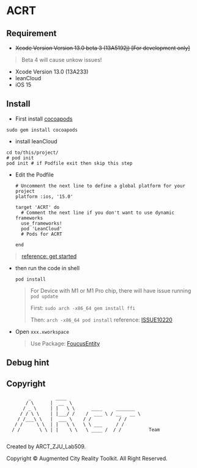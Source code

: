 # ACRT

## Requirement
- ~~Xcode Version Version 13.0 beta 3 (13A5192j) [For development only]~~
> Beta 4 will cause unkow issues!
- Xcode Version 13.0 (13A233)
- leanCloud
- iOS 15

## Install
- First install [cocoapods](https://guides.cocoapods.org/using/getting-started.html)
```shell
sudo gem install cocoapods
```

- install leanCloud

```shell
cd to/this/project/
# pod init
pod init # if Podfile exit then skip this step
```

- Edit the Podfile

  ```shell
  # Uncomment the next line to define a global platform for your project
  platform :ios, '15.0'
  
  target 'ACRT' do
    # Comment the next line if you don't want to use dynamic frameworks
    use_frameworks!
    pod 'LeanCloud'
    # Pods for ACRT
  
  end
  ```
> [reference: get started](https://cocoapods.org)

- then run the code in shell

  ```shell
  pod install
  ```

  > For Device with M1 or M1 Pro chip, there will have issue running `pod update`
  >
  > First: `sudo arch -x86_64 gem install ffi`
  >
  > Then: `arch -x86_64 pod install`
  > reference: [ISSUE10220](https://github.com/CocoaPods/CocoaPods/issues/10220)

- Open `xxx.xworkspace`

    > Use Package: [FoucusEntity](https://github.com/ZibYang/FocusEntity)

## Debug hint



## Copyright

```
        _         ____
       / \      |  __  \
      / _ \     | |   \ \      ____     _______
     / / \ \    | |___/ /    /  ___ \ / __   __ \
    / /___\ \   |  ___ \    / /          / /
   / /     \ \  | |   \ \   \ \ ___     / /
  / /       \ \ | |    \ \   \ ____ /  / /          Team
 
```

Created by ARCT_ZJU_Lab509.

Copyright © Augmented City Reality Toolkit. All Right Reserved.

